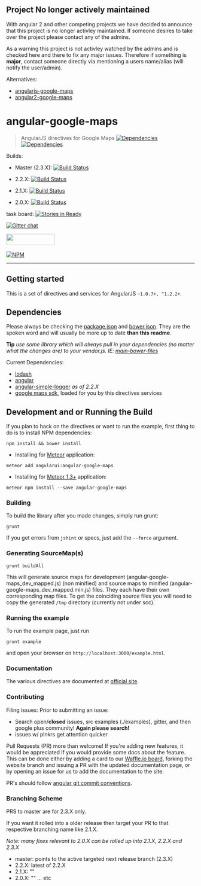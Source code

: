 ## Project No longer actively maintained

With angular 2 and other competing projects we have decided to announce that this project is no longer activley maintained. If someone desires to take over the project please contact any of the admins.

As a warning this project is not activley watched by the admins and is checked here and there to fix any major issues. Therefore if something is **major**, contact someone directly via mentioning a users name/alias (will notify the user/admin).

Alternatives:

- [angularjs-google-maps](https://github.com/allenhwkim/angularjs-google-maps)
- [angular2-google-maps](https://github.com/SebastianM/angular2-google-maps)

# angular-google-maps
> AngularJS directives for Google Maps
[![Dependencies](https://david-dm.org/angular-ui/angular-google-maps.svg)](https://david-dm.org/angular-ui/angular-google-maps)&nbsp;
[![Dependencies](https://david-dm.org/angular-ui/angular-google-maps/dev-status.svg)](https://david-dm.org/angular-ui/angular-google-maps)&nbsp;

Builds:
- Master (2.3.X): [![Build Status](https://travis-ci.org/angular-ui/angular-google-maps.svg?branch=master)](https://travis-ci.org/angular-ui/angular-google-maps)

- 2.2.X: [![Build Status](https://travis-ci.org/angular-ui/angular-google-maps.svg?branch=2.2.X)](https://travis-ci.org/angular-ui/angular-google-maps)

- 2.1.X: [![Build Status](https://travis-ci.org/angular-ui/angular-google-maps.svg?branch=2.1.X)](https://travis-ci.org/angular-ui/angular-google-maps)

- 2.0.X: [![Build Status](https://travis-ci.org/angular-ui/angular-google-maps.svg?branch=2.0.X)](https://travis-ci.org/angular-ui/angular-google-maps)

task board: [![Stories in Ready](https://badge.waffle.io/angular-ui/angular-google-maps.png?label=ready&title=Ready)](https://waffle.io/angular-ui/angular-google-maps)

[![Gitter chat](https://badges.gitter.im/angular-ui/angular-google-maps.svg)](https://gitter.im/angular-ui/angular-google-maps)

<img src="http://benschwarz.github.io/bower-badges/badge@2x.png?pkgname=angular-google-maps" width="130" height="30">&nbsp;

[![NPM](https://nodei.co/npm/angular-google-maps.png?downloads=true&downloadRank=true)](https://nodei.co/npm/angular-google-maps/)

__________________
## Getting started
This is a set of directives and services for AngularJS `~1.0.7+, ^1.2.2+`.

## Dependencies

Please always be checking the [package.json](./package.json) and [bower.json](./bower.json). They are the spoken word and will usually be more up to date **than this readme**.

**Tip** *use some library which will always pull in your dependencies (no matter what the changes are) to your vendor.js. IE: [main-bower-files](https://github.com/ck86/main-bower-files)*

Current Dependencies:
- [lodash](lodash.com)
- [angular](https://github.com/angular/angular.js)
- [angular-simple-logger](https://github.com/nmccready/angular-simple-logger) *as of 2.2.X*
- [google maps sdk](https://developers.google.com/maps/documentation/javascript/3.exp/reference), loaded for you by this directives services

## Development and or Running the Build

If you plan to hack on the directives or want to run the example, first thing to do is to install NPM dependencies:

```shell
npm install && bower install
```

* Installing for [Meteor](https://www.meteor.com/) application:

```shell
meteor add angularui:angular-google-maps
```

* Installing for [Meteor 1.3+](https://www.meteor.com/) application:

```shell
meteor npm install --save angular-google-maps
```

### Building
To build the library after you made changes, simply run grunt:

```shell
grunt
```

If you get errors from `jshint` or specs, just add the `--force` argument.

### Generating SourceMap(s)
```shell
grunt buildAll
```
This will generate source maps for development (angular-google-maps_dev_mapped.js) (non minified) and source maps to minified
(angular-google-maps_dev_mapped.min.js) files. They each have their own corresponding map files.  To get the coinciding source
files you will need to copy the generated `/tmp` directory (currently not under scc).

### Running the example
To run the example page, just run

```shell
grunt example
```

and open your browser on `http://localhost:3000/example.html`.

### Documentation
The various directives are documented at [official site](http://angular-ui.github.io/angular-google-maps).

### Contributing

Filing issues:
 Prior to submitting an issue:
- Search open/**closed** issues, src examples (./examples), gitter, and then google plus community! **Again please search!**
- issues w/ plnkrs get attention quicker

Pull Requests (PR) more than welcome! If you're adding new features, it would be appreciated if you would provide some docs about the feature.
This can be done either by adding a card to our [Waffle.io board](https://waffle.io/angular-ui/angular-google-maps), forking the website
branch and issuing a PR with the updated documentation page, or by opening an issue for us to add the documentation to the site.

PR's should follow [angular git commit conventions](https://github.com/angular/angular.js/blob/master/CONTRIBUTING.md#commit).


### Branching Scheme

PRS to master are for 2.3.X only.

If you want it rolled into a older release then target your PR to that respective branching name like 2.1.X.

*Note: many fixes relevant to 2.0.X can be rolled up into 2.1.X, 2.2.X and 2.3.X*

- master: points to the active targeted next release branch (2.3.X)
- 2.2.X: latest of 2.2.X
- 2.1.X: ""
- 2.0.X: ""
... etc
